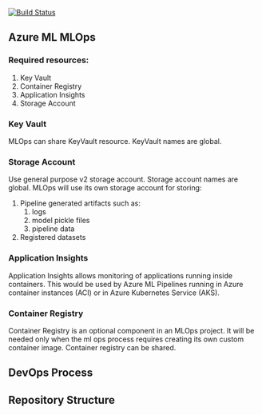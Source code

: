 [![Build Status](https://dev.azure.com/auimendoza/pipelines-azureml/_apis/build/status/mlops?branchName=master)](https://dev.azure.com/auimendoza/pipelines-azureml/_build/latest?definitionId=3&branchName=master)

## Azure ML MLOps

### Required resources:

1. Key Vault
4. Container Registry
2. Application Insights
3. Storage Account

### Key Vault

MLOps can share KeyVault resource.  KeyVault names are global.

### Storage Account

Use general purpose v2 storage account. Storage account names are global. MLOps will use its own storage account for storing:

1. Pipeline generated artifacts such as:
    1. logs
    1. model pickle files
    1. pipeline data
2. Registered datasets

### Application Insights

Application Insights allows monitoring of applications running inside containers. This would be used by Azure ML Pipelines running in Azure container instances (ACI) or in Azure Kubernetes Service (AKS).

### Container Registry

Container Registry is an optional component in an MLOps project. It will be needed only when the ml ops process requires creating its own custom container image. Container registry can be shared.

## DevOps Process

[](docs/images/AzureML-dev.png)

[](docs/images/AzureML-qa-prod.png)

## Repository Structure